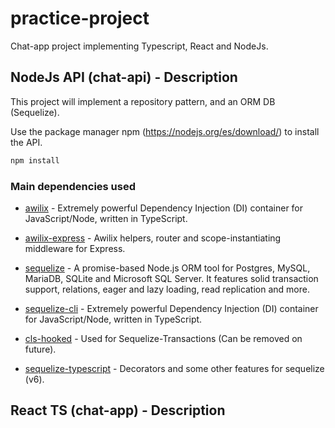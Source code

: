 # practice-project

Chat-app project implementing Typescript, React and NodeJs.

## NodeJs API (chat-api) - Description

This project will implement a repository pattern, and an ORM DB (Sequelize).

Use the package manager npm (https://nodejs.org/es/download/) to install the API.

```bash
npm install
```

### Main dependencies used

- [awilix](https://www.npmjs.com/package/awilix) - Extremely powerful Dependency Injection (DI) container for JavaScript/Node, written in TypeScript.

- [awilix-express](https://www.npmjs.com/package/awilix-express) - Awilix helpers, router and scope-instantiating middleware for Express.

- [sequelize](https://www.npmjs.com/package/sequelize) - A promise-based Node.js ORM tool for Postgres, MySQL, MariaDB, SQLite and Microsoft SQL Server. It features solid transaction support, relations, eager and lazy loading, read replication and more.

- [sequelize-cli](https://www.npmjs.com/package/awilix) - Extremely powerful Dependency Injection (DI) container for JavaScript/Node, written in TypeScript.

- [cls-hooked](https://www.npmjs.com/package/cls-hooked) - Used for Sequelize-Transactions (Can be removed on future).

- [sequelize-typescript](https://www.npmjs.com/package/awilix) - Decorators and some other features for sequelize (v6).


## React TS (chat-app) - Description
